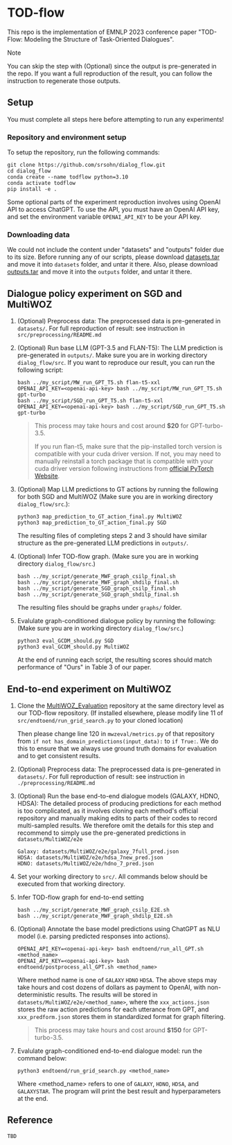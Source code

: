 # TOD-flow
This repo is the implementation of EMNLP 2023 conference paper "TOD-Flow: Modeling the Structure of Task-Oriented Dialogues".

> [!NOTE]  
> You can skip the step with (Optional) since the output is pre-generated in the repo. If you want a full reproduction of the result, you can follow the instruction to regenerate those outputs.

## Setup

You must complete all steps here before attempting to run any experiments!


### Repository and environment setup


To setup the repository, run the following commands:

```
git clone https://github.com/srsohn/dialog_flow.git
cd dialog_flow
conda create --name todflow python=3.10 
conda activate todflow
pip install -e .
```

Some optional parts of the experiment reproduction involves using OpenAI API to access ChatGPT. To use the API, you must have an OpenAI API key, and set the environment variable `OPENAI_API_KEY` to be your API key.

### Downloading data

We could not include the content under "datasets" and "outputs" folder due to its size. Before running any of our scripts, please download [datasets.tar](https://drive.google.com/file/d/1RQbHcjt3LHyrbvnYiIz37b_dwDg7Nyb_/view?usp=sharing) and move it into `datasets` folder, and untar it there. Also, please download [outputs.tar](https://drive.google.com/file/d/1NC7lmnG2Oc4uZQmI3x7flXKPUX8RBO4i/view?usp=sharing) and move it into the `outputs` folder, and untar it there.


## Dialogue policy experiment on SGD and MultiWOZ

1. (Optional) Preprocess data: The preprocessed data is pre-generated in `datasets/`. For full reproduction of result: see instruction in `src/preprocessing/README.md`
2. (Optional) Run base LLM (GPT-3.5 and FLAN-T5): The LLM prediction is pre-generated in `outputs/`. Make sure you are in working directory `dialog_flow/src`. If you want to reproduce our result, you can run the following script:
    ```
    bash ../my_script/MW_run_GPT_T5.sh flan-t5-xxl
    OPENAI_API_KEY=<openai-api-key> bash ../my_script/MW_run_GPT_T5.sh gpt-turbo
    bash ../my_script/SGD_run_GPT_T5.sh flan-t5-xxl
    OPENAI_API_KEY=<openai-api-key> bash ../my_script/SGD_run_GPT_T5.sh gpt-turbo
    ```

    > This process may take hours and cost around **$20** for GPT-turbo-3.5.
    > 
    > If you run flan-t5, make sure that the pip-installed torch version is compatible with your cuda driver version. If not, you may need to manually reinstall a torch package that is compatible with your cuda driver version following instructions from [official PyTorch Website](https://pytorch.org/get-started/previous-versions/).

3. (Optional) Map LLM predictions to GT actions by running the following for both SGD and MultiWOZ (Make sure you are in working directory `dialog_flow/src`.): 
    ```
    python3 map_prediction_to_GT_action_final.py MultiWOZ
    python3 map_prediction_to_GT_action_final.py SGD
    ```
    The resulting files of completing steps 2 and 3 should have similar structure as the pre-generated LLM predictions in `outputs/`.
4. (Optional) Infer TOD-flow graph. (Make sure you are in working directory `dialog_flow/src`.)
    ```
    bash ../my_script/generate_MWF_graph_csilp_final.sh
    bash ../my_script/generate_MWF_graph_shdilp_final.sh
    bash ../my_script/generate_SGD_graph_csilp_final.sh
    bash ../my_script/generate_SGD_graph_shdilp_final.sh
    ```
    The resulting files should be graphs under `graphs/` folder.
5. Evalulate graph-conditioned dialogue policy by running the following: (Make sure you are in working directory `dialog_flow/src`.)
    ```
    python3 eval_GCDM_should.py SGD
    python3 eval_GCDM_should.py MultiWOZ
    ```
    At the end of running each script, the resulting scores should match performance of "Ours" in Table 3 of our paper.

## End-to-end experiment on MultiWOZ

1. Clone the [MultiWOZ_Evaluation](https://github.com/Tomiinek/MultiWOZ_Evaluation.git) repository at the same directory level as our TOD-flow repository. (If installed elsewhere, please modify line 11 of `src/endtoend/run_grid_search.py` to your cloned location)

    Then please change line 120 in `mwzeval/metrics.py` of that repository from `if not has_domain_predictions(input_data):` to `if True:`. We do this to ensure that we always use ground truth domains for evaluation and to get consistent results.
 
2. (Optional) Preprocess data: The preprocessed data is pre-generated in `datasets/`. For full reproduction of result: see instruction in `./preprocessing/README.md`

3. (Optional) Run the base end-to-end dialogue models (GALAXY, HDNO, HDSA): The detailed process of producing predictions for each method is too complicated, as it involves cloning each method's official repository and manually making edits to parts of their codes to record multi-sampled results. We therefore omit the details for this step and recommend to simply use the pre-generated predictions in `datasets/MultiWOZ/e2e`
    ```
    Galaxy: datasets/MultiWOZ/e2e/galaxy_7full_pred.json
    HDSA: datasets/MultiWOZ/e2e/hdsa_7new_pred.json
    HDNO: datasets/MultiWOZ/e2e/hdno_7_pred.json
    ```

4. Set your working directory to `src/`. All commands below should be executed from that working directory.

5. Infer TOD-flow graph for end-to-end setting
    ```
    bash ../my_script/generate_MWF_graph_csilp_E2E.sh
    bash ../my_script/generate_MWF_graph_shdilp_E2E.sh
    ```

6. (Optional) Annotate the base model predictions using ChatGPT as NLU model (i.e. parsing predicted responses into actions).
    ```
    OPENAI_API_KEY=<openai-api-key> bash endtoend/run_all_GPT.sh <method_name>
    OPENAI_API_KEY=<openai-api-key> bash endtoend/postprocess_all_GPT.sh <method_name>
    ```
    Where method name is one of `GALAXY` `HDNO` `HDSA`. The above steps may take hours and cost dozens of dollars as payment to OpenAI, with non-deterministic results. The results will be stored in `datasets/MultiWOZ/e2e/<method_name>`, where the `xxx_actions.json` stores the raw action predictions for each utterance from GPT, and `xxx_predform.json` stores them in standardized format for graph filtering.

    > This process may take hours and cost around **$150** for GPT-turbo-3.5.
8. Evalulate graph-conditioned end-to-end dialogue model: run the command below:
    ```
    python3 endtoend/run_grid_search.py <method_name>
    ```
    Where <method_name> refers to one of `GALAXY`, `HDNO`, `HDSA`, and `GALAXYSTAR`. The program will print the best result and hyperparameters at the end.

## Reference

```
TBD
```

